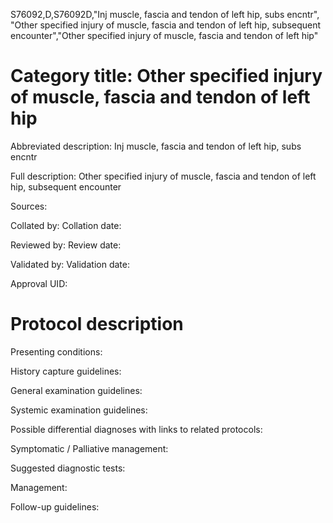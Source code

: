 S76092,D,S76092D,"Inj muscle, fascia and tendon of left hip, subs encntr", "Other specified injury of muscle, fascia and tendon of left hip, subsequent encounter","Other specified injury of muscle, fascia and tendon of left hip"
# Category title: Other specified injury of muscle, fascia and tendon of left hip

Abbreviated description: Inj muscle, fascia and tendon of left hip, subs encntr

Full description: Other specified injury of muscle, fascia and tendon of left hip, subsequent encounter

Sources:

Collated by:
Collation date:

Reviewed by:
Review date:

Validated by:
Validation date:

Approval UID:

# Protocol description

Presenting conditions:

History capture guidelines:

General examination guidelines:

Systemic examination guidelines:

Possible differential diagnoses with links to related protocols:

Symptomatic / Palliative management:

Suggested diagnostic tests:

Management:

Follow-up guidelines:
